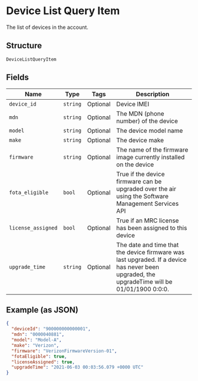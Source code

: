 
# Device List Query Item

The list of devices in the account.

## Structure

`DeviceListQueryItem`

## Fields

| Name | Type | Tags | Description |
|  --- | --- | --- | --- |
| `device_id` | `string` | Optional | Device IMEI |
| `mdn` | `string` | Optional | The MDN (phone number) of the device |
| `model` | `string` | Optional | The device model name |
| `make` | `string` | Optional | The device make |
| `firmware` | `string` | Optional | The name of the firmware image currently installed on the device |
| `fota_eligible` | `bool` | Optional | True if the device firmware can be upgraded over the air using the Software Management Services API |
| `license_assigned` | `bool` | Optional | True if an MRC license has been assigned to this device |
| `upgrade_time` | `string` | Optional | The date and time that the device firmware was last upgraded. If a device has never been upgraded, the upgradeTime will be 01/01/1900 0:0:0. |

## Example (as JSON)

```json
{
  "deviceId": "900000000000001",
  "mdn": "0000040881",
  "model": "Model-A",
  "make": "Verizon",
  "firmware": "VerizonFirmwareVersion-01",
  "fotaEligible": true,
  "licenseAssigned": true,
  "upgradeTime": "2021-06-03 00:03:56.079 +0000 UTC"
}
```

